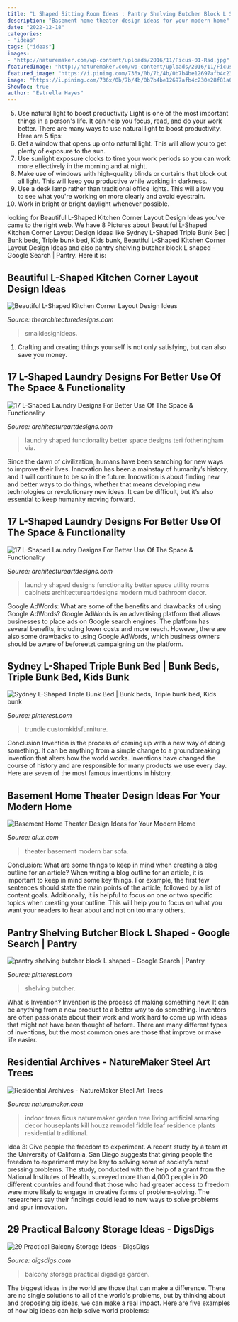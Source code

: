 ```yaml
---
title: "L Shaped Sitting Room Ideas : Pantry Shelving Butcher Block L Shaped"
description: "Basement home theater design ideas for your modern home"
date: "2022-12-18"
categories:
- "ideas"
tags: ["ideas"]
images:
- "http://naturemaker.com/wp-content/uploads/2016/11/Ficus-01-Rsd.jpg"
featuredImage: "http://naturemaker.com/wp-content/uploads/2016/11/Ficus-01-Rsd.jpg"
featured_image: "https://i.pinimg.com/736x/0b/7b/4b/0b7b4be12697afb4c230e28f81a08a2b.jpg"
image: "https://i.pinimg.com/736x/0b/7b/4b/0b7b4be12697afb4c230e28f81a08a2b.jpg"
ShowToc: true
author: "Estrella Hayes"
---
```



5) Use natural light to boost productivity
Light is one of the most important things in a person's life. It can help you focus, read, and do your work better. There are many ways to use natural light to boost productivity. Here are 5 tips:
1) Get a window that opens up onto natural light. This will allow you to get plenty of exposure to the sun.
2) Use sunlight exposure clocks to time your work periods so you can work more effectively in the morning and at night.
3) Make use of windows with high-quality blinds or curtains that block out all light. This will keep you productive while working in darkness.
4) Use a desk lamp rather than traditional office lights. This will allow you to see what you're working on more clearly and avoid eyestrain.
5) Work in bright or bright daylight whenever possible.

	

		
looking for Beautiful L-Shaped Kitchen Corner Layout Design Ideas you've came to the right web. We have 8 Pictures about Beautiful L-Shaped Kitchen Corner Layout Design Ideas like Sydney L-Shaped Triple Bunk Bed | Bunk beds, Triple bunk bed, Kids bunk, Beautiful L-Shaped Kitchen Corner Layout Design Ideas and also pantry shelving butcher block L shaped - Google Search | Pantry. Here it is:
		
    
## Beautiful L-Shaped Kitchen Corner Layout Design Ideas

<img loading=lazy src="https://thearchitecturedesigns.com/wp-content/uploads/2020/05/L-shape-Kitchen-15.jpg" onerror="this.onerror=null;this.src='https://tse4.mm.bing.net/th?id=OIP.zREIwcdCTZlSYDreBi1lywHaEK&amp;pid=15.1';" alt="Beautiful L-Shaped Kitchen Corner Layout Design Ideas">

_Source: thearchitecturedesigns.com_

>smalldesignideas. 

	

1. Crafting and creating things yourself is not only satisfying, but can also save you money.

    
## 17 L-Shaped Laundry Designs For Better Use Of The Space &amp; Functionality

<img loading=lazy src="https://www.architectureartdesigns.com/wp-content/uploads/2015/12/8-5-630x417.jpg" onerror="this.onerror=null;this.src='https://tse3.mm.bing.net/th?id=OIP.SUWsm6kBCloaKE4d_c9YbQHaE5&amp;pid=15.1';" alt="17 L-Shaped Laundry Designs For Better Use Of The Space &amp; Functionality">

_Source: architectureartdesigns.com_

>laundry shaped functionality better space designs teri fotheringham via. 

	

Since the dawn of civilization, humans have been searching for new ways to improve their lives. Innovation has been a mainstay of humanity’s history, and it will continue to be so in the future. Innovation is about finding new and better ways to do things, whether that means developing new technologies or revolutionary new ideas. It can be difficult, but it’s also essential to keep humanity moving forward.

    
## 17 L-Shaped Laundry Designs For Better Use Of The Space &amp; Functionality

<img loading=lazy src="https://www.architectureartdesigns.com/wp-content/uploads/2015/12/15-5.jpg" onerror="this.onerror=null;this.src='https://tse4.mm.bing.net/th?id=OIP.Fq_asTQaktBUCm1TCCH_PQHaLI&amp;pid=15.1';" alt="17 L-Shaped Laundry Designs For Better Use Of The Space &amp; Functionality">

_Source: architectureartdesigns.com_

>laundry shaped designs functionality better space utility rooms cabinets architectureartdesigns modern mud bathroom decor. 

	

Google AdWords: What are some of the benefits and drawbacks of using Google AdWords?
Google AdWords is an advertising platform that allows businesses to place ads on Google search engines. The platform has several benefits, including lower costs and more reach. However, there are also some drawbacks to using Google AdWords, which business owners should be aware of beforeetzt campaigning on the platform.

    
## Sydney L-Shaped Triple Bunk Bed | Bunk Beds, Triple Bunk Bed, Kids Bunk

<img loading=lazy src="https://i.pinimg.com/736x/0b/7b/4b/0b7b4be12697afb4c230e28f81a08a2b.jpg" onerror="this.onerror=null;this.src='https://tse2.mm.bing.net/th?id=OIP.Ntggo8K-lMLTmlVeQoylVgHaLF&amp;pid=15.1';" alt="Sydney L-Shaped Triple Bunk Bed | Bunk beds, Triple bunk bed, Kids bunk">

_Source: pinterest.com_

>trundle customkidsfurniture. 

	

Conclusion
Invention is the process of coming up with a new way of doing something. It can be anything from a simple change to a groundbreaking invention that alters how the world works. Inventions have changed the course of history and are responsible for many products we use every day. Here are seven of the most famous inventions in history.

    
## Basement Home Theater Design Ideas For Your Modern Home

<img loading=lazy src="http://www.alux.com/wp-content/uploads/2015/02/Amazing-Minimalist-Design-Ideas-Beautiful-Home-Theater-Room-With-Elegant-White-Leather-White-Sofa-And-Minimalist-Home-Bar-Ideas.jpg" onerror="this.onerror=null;this.src='https://tse4.mm.bing.net/th?id=OIP.zwD0x57h5VjAoopti4-BKAHaDV&amp;pid=15.1';" alt="Basement Home Theater Design Ideas for Your Modern Home">

_Source: alux.com_

>theater basement modern bar sofa. 

	

Conclusion: What are some things to keep in mind when creating a blog outline for an article?
When writing a blog outline for an article, it is important to keep in mind some key things. For example, the first few sentences should state the main points of the article, followed by a list of content goals. Additionally, it is helpful to focus on one or two specific topics when creating your outline. This will help you to focus on what you want your readers to hear about and not on too many others.

    
## Pantry Shelving Butcher Block L Shaped - Google Search | Pantry

<img loading=lazy src="https://i.pinimg.com/736x/92/6a/bb/926abb72afa1971867a12037fcb65035.jpg" onerror="this.onerror=null;this.src='https://tse1.mm.bing.net/th?id=OIP.gu_u6Za-PeKf85ke4mTYsAAAAA&amp;pid=15.1';" alt="pantry shelving butcher block L shaped - Google Search | Pantry">

_Source: pinterest.com_

>shelving butcher. 

	

What is Invention?
Invention is the process of making something new. It can be anything from a new product to a better way to do something. Inventors are often passionate about their work and work hard to come up with ideas that might not have been thought of before. There are many different types of inventions, but the most common ones are those that improve or make life easier.

    
## Residential Archives - NatureMaker Steel Art Trees

<img loading=lazy src="http://naturemaker.com/wp-content/uploads/2016/11/Ficus-01-Rsd.jpg" onerror="this.onerror=null;this.src='https://tse2.mm.bing.net/th?id=OIP.zNjtZOVivN9Hu82LuSF-cAHaLJ&amp;pid=15.1';" alt="Residential Archives - NatureMaker Steel Art Trees">

_Source: naturemaker.com_

>indoor trees ficus naturemaker garden tree living artificial amazing decor houseplants kill houzz remodel fiddle leaf residence plants residential traditional. 

	

Idea 3: Give people the freedom to experiment.
A recent study by a team at the University of California, San Diego suggests that giving people the freedom to experiment may be key to solving some of society’s most pressing problems. The study, conducted with the help of a grant from the National Institutes of Health, surveyed more than 4,000 people in 20 different countries and found that those who had greater access to freedom were more likely to engage in creative forms of problem-solving. The researchers say their findings could lead to new ways to solve problems and spur innovation.

    
## 29 Practical Balcony Storage Ideas - DigsDigs

<img loading=lazy src="http://www.digsdigs.com/photos/practical-balcony-storage-ideas-2-554x830.jpg" onerror="this.onerror=null;this.src='https://tse1.mm.bing.net/th?id=OIP.54QSZoy1bkYlDNMmKc6vZAHaLG&amp;pid=15.1';" alt="29 Practical Balcony Storage Ideas - DigsDigs">

_Source: digsdigs.com_

>balcony storage practical digsdigs garden. 

	

The biggest ideas in the world are those that can make a difference. There are no single solutions to all of the world's problems, but by thinking about and proposing big ideas, we can make a real impact. Here are five examples of how big ideas can help solve world problems:

